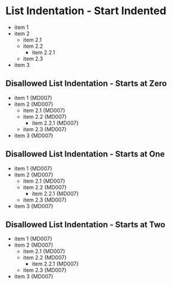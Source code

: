 # List Indentation - Start Indented

   * item 1
   * item 2
      * item 2.1
      * item 2.2
         * item 2.2.1
      * item 2.3
   * item 3

## Disallowed List Indentation - Starts at Zero

* item 1 {MD007}
* item 2 {MD007}
   * item 2.1 {MD007}
   * item 2.2 {MD007}
      * item 2.2.1 {MD007}
   * item 2.3 {MD007}
* item 3 {MD007}

## Disallowed List Indentation - Starts at One

 * item 1 {MD007}
 * item 2 {MD007}
    * item 2.1 {MD007}
    * item 2.2 {MD007}
       * item 2.2.1 {MD007}
    * item 2.3 {MD007}
 * item 3 {MD007}

## Disallowed List Indentation - Starts at Two

  * item 1 {MD007}
  * item 2 {MD007}
     * item 2.1 {MD007}
     * item 2.2 {MD007}
        * item 2.2.1 {MD007}
     * item 2.3 {MD007}
  * item 3 {MD007}

